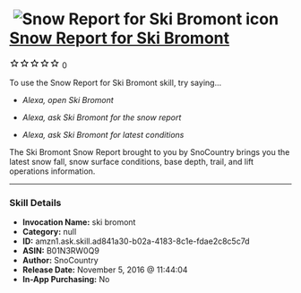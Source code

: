 # &nbsp;<img src="skill_icon" alt="Snow Report for Ski Bromont icon" width="36"> [Snow Report for Ski Bromont](http://alexa.amazon.com/#skills/amzn1.ask.skill.ad841a30-b02a-4183-8c1e-fdae2c8c5c7d)
![0 stars](../../images/ic_star_border_black_18dp_1x.png)![0 stars](../../images/ic_star_border_black_18dp_1x.png)![0 stars](../../images/ic_star_border_black_18dp_1x.png)![0 stars](../../images/ic_star_border_black_18dp_1x.png)![0 stars](../../images/ic_star_border_black_18dp_1x.png) 0

To use the Snow Report for Ski Bromont skill, try saying...

* *Alexa, open Ski Bromont*

* *Alexa, ask Ski Bromont for the snow report*

* *Alexa, ask Ski Bromont for latest conditions*

The Ski Bromont Snow Report brought to you by SnoCountry brings you the latest snow fall, snow surface conditions,  base depth, trail, and lift operations information.

***

### Skill Details

* **Invocation Name:** ski bromont
* **Category:** null
* **ID:** amzn1.ask.skill.ad841a30-b02a-4183-8c1e-fdae2c8c5c7d
* **ASIN:** B01N3RW0Q9
* **Author:** SnoCountry
* **Release Date:** November 5, 2016 @ 11:44:04
* **In-App Purchasing:** No
